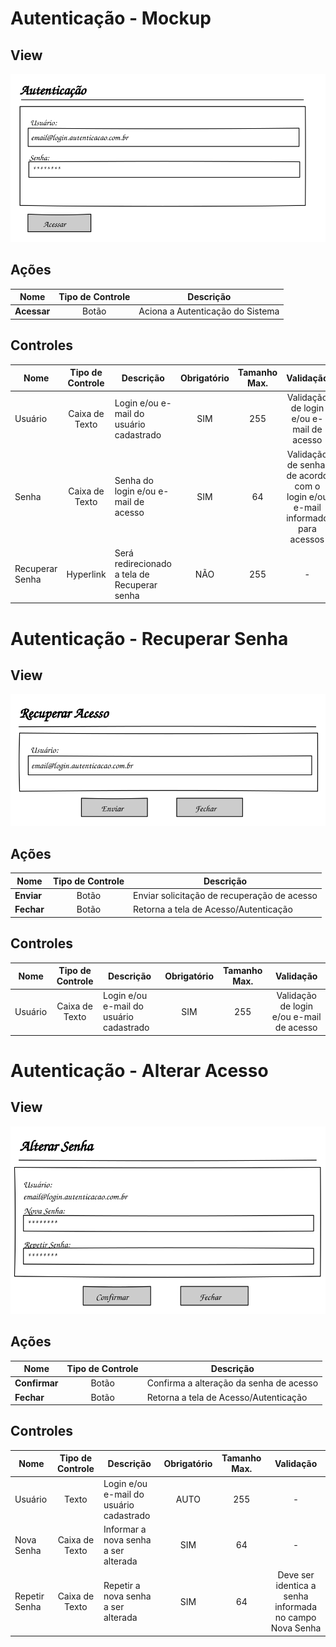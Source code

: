 # Autenticação - Mockup

## View
![](Pencil/svg/autenticacao.svg)

## Ações
|Nome|Tipo de Controle|Descrição|
|---|:---:|---|
|**Acessar**|Botão|Aciona a Autenticação do Sistema|

## Controles
|Nome|Tipo de Controle|Descrição|Obrigatório|Tamanho Max.|Validação|
|---|:---:|---|:---:|:---:|:---:|
|Usuário|Caixa de Texto|Login e/ou e-mail do usuário cadastrado|SIM|255|Validação de login e/ou e-mail de acesso|
|Senha|Caixa de Texto|Senha do login e/ou e-mail de acesso|SIM|64|Validação de senha, de acordo com o login e/ou e-mail informado para acessos|
|Recuperar Senha|Hyperlink|Será redirecionado a tela de Recuperar senha|NÃO|255|-|

# Autenticação - Recuperar Senha

## View
![](Pencil/svg/autenticacao-enviar-recuperacao-acesso.svg)

## Ações
|Nome|Tipo de Controle|Descrição|
|---|:---:|---|
|**Enviar**|Botão|Enviar solicitação de recuperação de acesso|
|**Fechar**|Botão|Retorna a tela de Acesso/Autenticação|

## Controles
|Nome|Tipo de Controle|Descrição|Obrigatório|Tamanho Max.|Validação|
|---|:---:|---|:---:|:---:|:---:|
|Usuário|Caixa de Texto|Login e/ou e-mail do usuário cadastrado|SIM|255|Validação de login e/ou e-mail de acesso|

# Autenticação - Alterar Acesso

## View
![](Pencil/svg/autenticacao-alterar-acesso.svg)

## Ações
|Nome|Tipo de Controle|Descrição|
|---|:---:|---|
|**Confirmar**|Botão|Confirma a alteração da senha de acesso|
|**Fechar**|Botão|Retorna a tela de Acesso/Autenticação|

## Controles
|Nome|Tipo de Controle|Descrição|Obrigatório|Tamanho Max.|Validação|
|---|:---:|---|:---:|:---:|:---:|
|Usuário|Texto|Login e/ou e-mail do usuário cadastrado|AUTO|255|-|
|Nova Senha|Caixa de Texto|Informar a nova senha a ser alterada|SIM|64|-|
|Repetir Senha|Caixa de Texto|Repetir a nova senha a ser alterada|SIM|64|Deve ser identica a senha informada no campo Nova Senha|

